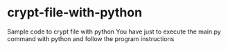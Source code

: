 # crypt-file-with-python
Sample code to crypt file with python
You have just to execute the main.py command with python and follow the program  instructions
